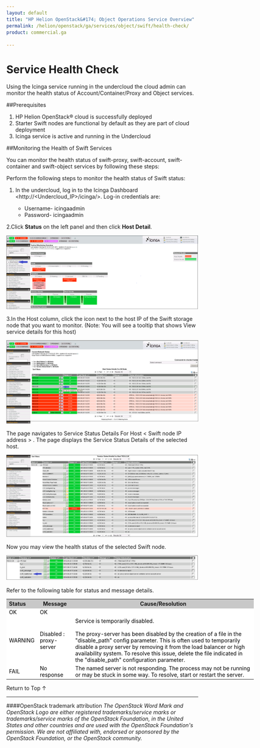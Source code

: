 ```yaml
---
layout: default
title: "HP Helion OpenStack&#174; Object Operations Service Overview"
permalink: /helion/openstack/ga/services/object/swift/health-check/
product: commercial.ga

---
```

<!--UNDER REVISION-->

<script>

function PageRefresh {
onLoad="window.refresh"
}

PageRefresh();

</script>

<!--
<p style="font-size: small;"> <a href="/helion/openstack/ga/services/object/overview/">&#9664; PREV</a> | <a href="/helion/openstack/services/overview/">&#9650; UP</a> | <a href=" /helion/openstack/ga/services/swift/deployment/"> NEXT &#9654</a> </p>-->


# Service Health Check 

Using the Icinga service running in the undercloud the cloud admin can monitor the health status of Account/Container/Proxy and Object services. 

##Prerequisites

1. HP Helion OpenStack&#174; cloud is successfully deployed
2. Starter Swift nodes are functional by default as they are part of cloud deployment
3. Icinga service is active and running in the Undercloud



##Monitoring the Health of Swift Services

 You can monitor the health status of swift-proxy, swift-account, swift-container and swift-object services by following these steps:


Perform the following steps to monitor the health status of Swift status:

1. In the undercloud, log in to the Icinga Dashboard <http://<Undercloud_IP>/icinga/>. Log-in credentials are:

	* Username- icingaadmin
	* Password- icingaadmin 


2.Click **Status** on the left panel and then click **Host Detail**. 

<img src ="media/icinga_host-details.png/">


3.In the Host column, click the icon next to the host IP of the Swift storage node that you want to monitor. (Note: You will see a tooltip that shows View service details for this host)  

<img src ="media/swift_icinga_view-details.png"/>


The page navigates to Service Status Details For Host  &lt; Swift node IP address &gt; . The page displays the Service Status Details of the selected host. 


<img src ="media/swift_icinga_view-status-details-host.png"/>



Now you may view the health status of the selected Swift node.

<img src ="media/swift_icinga-health-status.png"/>



Refer to the following table for status and message details.

<table style="text-align: left; vertical-align: top; width:650px;">
<tr style="background-color: #C8C8C8;">
	<th>Status</th>
	<th><center>Message</center></th>
    <th><center>Cause/Resolution</center></th>
</tr>
<tr style="background-color: white; color: black;">
	<td>OK</td>
	<td>OK</td>
    <td></td>
</tr>
<tr style="background-color: white; color: black;">
	<td>WARNING </td>
	<td>Disabled : proxy-server</td>
    <td>Service is temporarily disabled.<br><br>
	The proxy-server has been disabled by the creation of a file in the "disable_path" config parameter. This is often used to temporarily disable a proxy server by removing it from the
	load balancer or high availability system. To resolve this issue, delete the file indicated in the "disable_path" configuration parameter.</td>
</tr>
<tr style="background-color: white; color: black;">
	<td>FAIL </td>
	<td>No response</td>
    <td> The named server is not responding. The process may not be running or may be stuck in some way. To resolve, start or restart the server.</td>
</tr>
</table>


<a href="#top" style="padding:14px 0px 14px 0px; text-decoration: none;"> Return to Top &#8593; </a>


----
####OpenStack trademark attribution
*The OpenStack Word Mark and OpenStack Logo are either registered trademarks/service marks or trademarks/service marks of the OpenStack Foundation, in the United States and other countries and are used with the OpenStack Foundation's permission. We are not affiliated with, endorsed or sponsored by the OpenStack Foundation, or the OpenStack community.*

 




